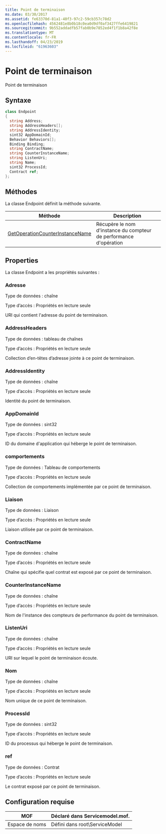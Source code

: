 ```yaml
---
title: Point de terminaison
ms.date: 03/30/2017
ms.assetid: fe63370d-81a1-40f3-97c2-59cb357c78d2
ms.openlocfilehash: 4562481e8b0b18c0ea0d9df0af3427ffe6419821
ms.sourcegitcommit: 9b552addadfb57fab0b9e7852ed4f1f1b8a42f8e
ms.translationtype: MT
ms.contentlocale: fr-FR
ms.lasthandoff: 04/23/2019
ms.locfileid: "61963603"
---
```

# <a name="endpoint"></a>Point de terminaison
Point de terminaison  
  
## <a name="syntax"></a>Syntaxe  
  
```csharp
class Endpoint  
{  
  string Address;  
  string AddressHeaders[];  
  string AddressIdentity;  
  sint32 AppDomainId;  
  Behavior Behaviors[];  
  Binding Binding;  
  string ContractName;  
  string CounterInstanceName;  
  string ListenUri;  
  string Name;  
  sint32 ProcessId;  
  Contract ref;  
};  
```  
  
## <a name="methods"></a>Méthodes  
 La classe Endpoint définit la méthode suivante.  
  
|Méthode|Description|  
|------------|-----------------|  
|[GetOperationCounterInstanceName](../../../../../docs/framework/wcf/diagnostics/wmi/getoperationcounterinstancename.md)|Récupère le nom d'instance du compteur de performance d'opération|  
  
## <a name="properties"></a>Properties  
 La classe Endpoint a les propriétés suivantes :  
  
### <a name="address"></a>Adresse  
 Type de données : chaîne  
  
 Type d’accès : Propriétés en lecture seule  
  
 URI qui contient l'adresse du point de terminaison.  
  
### <a name="addressheaders"></a>AddressHeaders  
 Type de données : tableau de chaînes  
  
 Type d’accès : Propriétés en lecture seule  
  
 Collection d’en-têtes d’adresse jointe à ce point de terminaison.  
  
### <a name="addressidentity"></a>AddressIdentity  
 Type de données : chaîne  
  
 Type d’accès : Propriétés en lecture seule  
  
 Identité du point de terminaison.  
  
### <a name="appdomainid"></a>AppDomainId  
 Type de données : sint32  
  
 Type d’accès : Propriétés en lecture seule  
  
 ID du domaine d'application qui héberge le point de terminaison.  
  
### <a name="behaviors"></a>comportements  
 Type de données : Tableau de comportements  
  
 Type d’accès : Propriétés en lecture seule  
  
 Collection de comportements implémentée par ce point de terminaison.  
  
### <a name="binding"></a>Liaison  
 Type de données : Liaison  
  
 Type d’accès : Propriétés en lecture seule  
  
 Liaison utilisée par ce point de terminaison.  
  
### <a name="contractname"></a>ContractName  
 Type de données : chaîne  
  
 Type d’accès : Propriétés en lecture seule  
  
 Chaîne qui spécifie quel contrat est exposé par ce point de terminaison.  
  
### <a name="counterinstancename"></a>CounterInstanceName  
 Type de données : chaîne  
  
 Type d’accès : Propriétés en lecture seule  
  
 Nom de l'instance des compteurs de performance du point de terminaison.  
  
### <a name="listenuri"></a>ListenUri  
 Type de données : chaîne  
  
 Type d’accès : Propriétés en lecture seule  
  
 URI sur lequel le point de terminaison écoute.  
  
### <a name="name"></a>Nom  
 Type de données : chaîne  
  
 Type d’accès : Propriétés en lecture seule  
  
 Nom unique de ce point de terminaison.  
  
### <a name="processid"></a>ProcessId  
 Type de données : sint32  
  
 Type d’accès : Propriétés en lecture seule  
  
 ID du processus qui héberge le point de terminaison.  
  
### <a name="ref"></a>ref  
 Type de données : Contrat  
  
 Type d’accès : Propriétés en lecture seule  
  
 Le contrat exposé par ce point de terminaison.  
  
## <a name="requirements"></a>Configuration requise  
  
|MOF|Déclaré dans Servicemodel.mof.|  
|---------|-----------------------------------|  
|Espace de noms|Défini dans root\ServiceModel|
